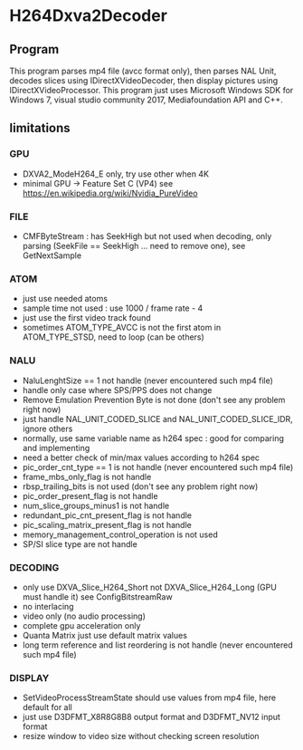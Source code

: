 # H264Dxva2Decoder

## Program

This program parses mp4 file (avcc format only), then parses NAL Unit, decodes slices using IDirectXVideoDecoder, then display pictures using IDirectXVideoProcessor. This program just uses Microsoft Windows SDK for Windows 7, visual studio community 2017, Mediafoundation API and C++.

## limitations

### GPU
* DXVA2_ModeH264_E only, try use other when 4K
* minimal GPU -> Feature Set C (VP4) see https://en.wikipedia.org/wiki/Nvidia_PureVideo

### FILE
* CMFByteStream : has SeekHigh but not used when decoding, only parsing (SeekFile == SeekHigh ... need to remove one), see GetNextSample

### ATOM
* just use needed atoms
* sample time not used : use 1000 / frame rate - 4
* just use the first video track found
* sometimes ATOM_TYPE_AVCC is not the first atom in ATOM_TYPE_STSD, need to loop (can be others)

### NALU
* NaluLenghtSize == 1 not handle (never encountered such mp4 file)
* handle only case where SPS/PPS does not change
* Remove Emulation Prevention Byte is not done (don't see any problem right now)
* just handle NAL_UNIT_CODED_SLICE and NAL_UNIT_CODED_SLICE_IDR, ignore others
* normally, use same variable name as h264 spec : good for comparing and implementing
* need a better check of min/max values according to h264 spec
* pic_order_cnt_type == 1 is not handle (never encountered such mp4 file)
* frame_mbs_only_flag is not handle
* rbsp_trailing_bits is not used (don't see any problem right now)
* pic_order_present_flag is not handle
* num_slice_groups_minus1 is not handle
* redundant_pic_cnt_present_flag is not handle
* pic_scaling_matrix_present_flag is not handle
* memory_management_control_operation is not used
* SP/SI slice type are not handle

### DECODING
* only use DXVA_Slice_H264_Short not DXVA_Slice_H264_Long (GPU must handle it) see ConfigBitstreamRaw
* no interlacing
* video only (no audio processing)
* complete gpu acceleration only
* Quanta Matrix just use default matrix values
* long term reference and list reordering is not handle (never encountered such mp4 file)

### DISPLAY
* SetVideoProcessStreamState should use values from mp4 file, here default for all
* just use D3DFMT_X8R8G8B8 output format and D3DFMT_NV12 input format
* resize window to video size without checking screen resolution
